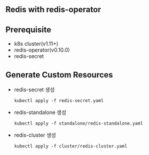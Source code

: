 ## Redis with redis-operator
## Prerequisite
- k8s cluster(v1.11+)
- redis-operator(v0.10.0)
- redis-secret

## Generate Custom Resources
- redis-secret 생성
    ```shell
    kubectl apply -f redis-secret.yaml
    ```
- redis-standalone 생성
    ```shell
    kubectl apply -f standalone/redis-standalone.yaml
    ```
- redis-cluster 생성
    ```shell
    kubectl apply -f cluster/redis-cluster.yaml
    ```